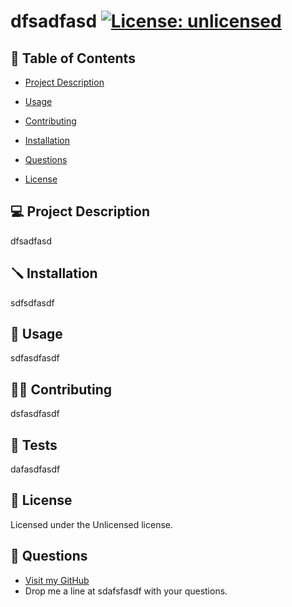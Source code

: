 # dfsadfasd  [![License: unlicensed](https://img.shields.io/badge/license-This%20project%20is%20not%20licensed-red.svg)](https://img.shields.io/badge/license-This%20project%20is%20not%20licensed-red.svg)

## 📙 Table of Contents


- [Project Description](#project-description)

- [Usage](#usage)

- [Contributing](#contributing)

- [Installation](#installation)

- [Questions](#questions)

- [License](#license)


## 💻 Project Description
dfsadfasd


## 🪛 Installation
sdfsdfasdf


## 🔑 Usage
sdfasdfasdf


## 🤝🏽 Contributing
dsfasdfasdf


## 🧪 Tests
dafasdfasdf


## 📃 License
Licensed under the Unlicensed license.


## 🤔 Questions
- [Visit my GitHub](https://github.com/dsfasdfasdf)
- Drop me a line at sdafsfasdf with your questions.
  